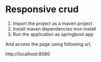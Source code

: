 # Responsive crud
1) Import the project as a maven project
2) Install maven dependencies 
  mvn install
3) Run the application as springboot app

And access the page using following url,

http://localhost:8080

